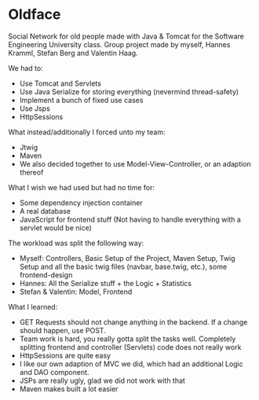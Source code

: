 # Oldface
Social Network for old people made with Java &amp; Tomcat for the Software Engineering University class. 
Group project made by myself, Hannes Kramml, Stefan Berg and Valentin Haag.

We had to:
* Use Tomcat and Servlets
* Use Java Serialize for storing everything (nevermind thread-safety)
* Implement a bunch of fixed use cases
* Use Jsps
* HttpSessions

What instead/additionally I forced unto my team:
* Jtwig
* Maven
* We also decided together to use Model-View-Controller, or an adaption thereof

What I wish we had used but had no time for:
* Some dependency injection container
* A real database
* JavaScript for frontend stuff (Not having to handle everything with a servlet would be nice)

The workload was split the following way:
* Myself: Controllers, Basic Setup of the Project, Maven Setup, Twig Setup and all the basic twig files (navbar, base.twig, etc.), some frontend-design
* Hannes: All the Serialize stuff + the Logic + Statistics
* Stefan & Valentin: Model, Frontend

What I learned:
* GET Requests should not change anything in the backend. If a change should happen, use POST.
* Team work is hard, you really gotta split the tasks well. Completely splitting frontend and controller (Servlets) code does not really work
* HttpSessions are quite easy
* I like our own adaption of MVC we did, which had an additional Logic and DAO component.
* JSPs are really ugly, glad we did not work with that
* Maven makes built a lot easier

